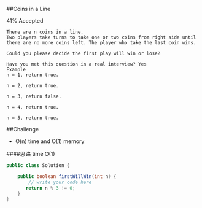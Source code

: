 ##Coins in a Line

41% Accepted

	There are n coins in a line.
	Two players take turns to take one or two coins from right side until there are no more coins left. The player who take the last coin wins.

	Could you please decide the first play will win or lose?

	Have you met this question in a real interview? Yes
	Example
	n = 1, return true.

	n = 2, return true.

	n = 3, return false.

	n = 4, return true.

	n = 5, return true.

##Challenge
- O(n) time and O(1) memory


####思路 time O(1)
```java
public class Solution {

    public boolean firstWillWin(int n) {
        // write your code here
       return n % 3 != 0;
    }
}

```
